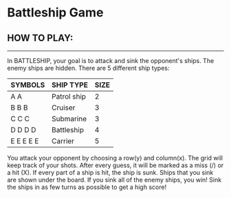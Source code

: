 # Battleship Game

## HOW TO PLAY:
------------------------
In BATTLESHIP, your goal is to attack and sink the opponent's ships.
The enemy ships are hidden. There are 5 different ship types:

| SYMBOLS   | SHIP TYPE   | SIZE |
|-----------|-------------|------|
| A A       | Patrol ship | 2    |
| B B B     | Cruiser     | 3    |
| C C C     | Submarine   | 3    |
| D D D D   | Battleship  | 4    |
| E E E E E | Carrier     | 5    |
 
You attack your opponent by choosing a row(y) and column(x). The grid will
keep track of your shots. After every guess, it will be marked as a miss (/)
or a hit (X). If every part of a ship is hit, the ship is sunk. Ships that you
sink are shown under the board. If you sink all of the enemy ships, you win!
Sink the ships in as few turns as possible to get a high score!
